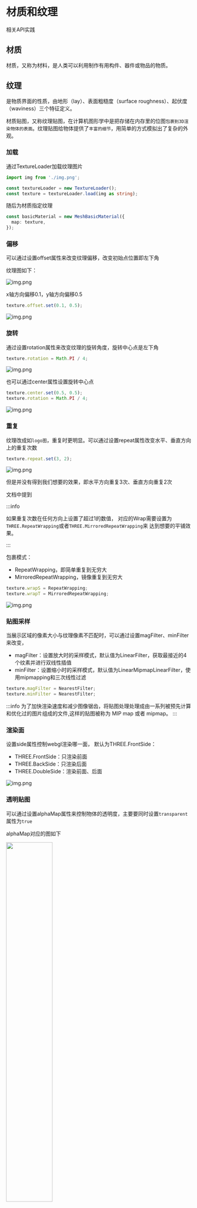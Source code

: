 # 材质和纹理

相关API实践

## 材质

材质，又称为材料，是人类可以利用制作有用构件、器件或物品的物质。

## 纹理

是物质界面的性质，由地形（lay）、表面粗糙度（surface roughness）、起伏度（waviness）三个特征定义。

材质贴图，又称纹理贴图，在计算机图形学中是把存储在内存里的位图`包裹到3D渲染物体的表面`。纹理贴图给物体提供了`丰富的细节`，用简单的方式模拟出了复杂的外观。

### 加载

通过TextureLoader加载纹理图片

```ts
import img from './img.png';

const textureLoader = new TextureLoader();
const texture = textureLoader.load(img as string);
```

随后为材质指定纹理

```ts
const basicMaterial = new MeshBasicMaterial({
  map: texture,
});
```

### 偏移

可以通过设置offset属性来改变纹理偏移，改变初始点位置即左下角

纹理图如下：

![img.png](/imgs/visual/threejs/texture-1.png)

x轴方向偏移0.1，y轴方向偏移0.5

```js
texture.offset.set(0.1, 0.5);
```

![img.png](/imgs/visual/threejs/texture.png)

### 旋转

通过设置rotation属性来改变纹理的旋转角度，旋转中心点是左下角

```ts
texture.rotation = Math.PI / 4;
```

![img.png](/imgs/visual/threejs/texture-2.png)

也可以通过center属性设置旋转中心点

```ts
texture.center.set(0.5, 0.5);
texture.rotation = Math.PI / 4;
```

![img.png](/imgs/visual/threejs/texture-3.png)

### 重复

纹理改成如`logo图`，重复时更明显。可以通过设置repeat属性改变水平、垂直方向上的重复次数

```ts
texture.repeat.set(3, 2);
```

![img.png](/imgs/visual/threejs/texture-4.png)

但是并没有得到我们想要的效果，即水平方向重复3次、垂直方向重复2次

文档中提到

:::info

如果重复次数在任何方向上设置了超过1的数值， 对应的Wrap需要设置为`THREE.RepeatWrapping`或者`THREE.MirroredRepeatWrapping`来 达到想要的平铺效果。

:::

包裹模式：

- RepeatWrapping，即简单重复到无穷大
- MirroredRepeatWrapping，镜像重复到无穷大

```ts
texture.wrapS = RepeatWrapping;
texture.wrapT = MirroredRepeatWrapping;
```

![img.png](/imgs/visual/threejs/texture-5.png)

### 贴图采样

当展示区域的像素大小与纹理像素不匹配时，可以通过设置magFilter、minFilter来改变，

- magFilter：设置放大时的采样模式，默认值为LinearFilter，获取最接近的4个纹素并进行双线性插值
- minFilter：设置缩小时的采样模式，默认值为LinearMipmapLinearFilter，使用mipmapping和三次线性过滤

```ts
texture.magFilter = NearestFilter;
texture.minFilter = NearestFilter;
```

:::info
为了加快渲染速度和减少图像锯齿，将贴图处理处理成由一系列被预先计算和优化过的图片组成的文件,这样的贴图被称为 MIP map 或者 mipmap。
:::

### 渲染面

设置side属性控制webgl渲染哪一面， 默认为THREE.FrontSide：

- THREE.FrontSide：只渲染前面
- THREE.BackSide：只渲染后面
- THREE.DoubleSide：渲染前面、后面

![img.png](/imgs/visual/threejs/texture-7.png)

### 透明贴图

可以通过设置alphaMap属性来控制物体的透明度，主要要同时设置`transparent`属性为`true`

alphaMap对应的图如下

<img src="/imgs/visual/threejs/texture-8.jpg" style="width: 50%">

在alphaMap图中对应的`黑色为透明`，`白色为不透明`

```ts
import alphaMap from './alpha-map.png';

// 加载alpha map
const alphaTexture = textureLoader.load(alphaMap as string);

const basicMaterial = new MeshBasicMaterial({
  map: texture,
  alphaMap: alphaTexture,
  transparent: true,
});
```

![img.png](/imgs/visual/threejs/texture-9.png)

### 环境遮挡贴图

通过设置aoMap属性添加环境遮挡贴图，是物体看起来更像三维的。设置aoMap时，需要同时对物体设置第二组UV

<img src="/imgs/visual/threejs/textures/ambientOcclusion.jpg" style="width: 50%">

```ts
// 设置aoMap
const basicMaterial = new MeshBasicMaterial({
  map: map, // 加载纹理贴图
  alphaMap: textureLoader.load(alpha as string), // 加载alpha map
  aoMap: textureLoader.load(ambientOcclusion as string),
  transparent: true,
  // opacity: 0.3,
  side: DoubleSide,
});

// 为物体添加第二组uv
geometry.setAttribute('uav2', new BufferAttribute(geometry.attributes.uv.array, 2));
```

渲染结果如下

![img.png](/imgs/visual/threejs/texture-11.png)

可以看到渲染结果与`color纹理`相比，颜色上有很大差异。texture和renderer的颜色空间不一致，则会导致严重的色差。

<img src="/imgs/visual/threejs/textures/color.jpg" style="width: 50%">

在之前的three版本中，加载后的texture的颜色空间模默认值为`THREE.LinearEncoding`，renderer的颜色空间模默认值也为`THREE.LinearEncoding`，因此在加载texture时无需显示指定即可正常渲染。

但是在最新的版本（`0.160.0`）中，加载后的texture的颜色空间模默认值为`THREE.NoColorSpace`，renderer的颜色空间为`THREE.SRGBColorSpace`，两者不同则导致了严重的色差。

因此需要显式指定texture的colorSpace与renderer保持一致

```ts
texture.colorSpace = SRGBColorSpace;
```

<script setup>
import Material from './codes/material.vue'
</script>

<ClientOnly>
    <Material></Material>
</ClientOnly>

参考：

【1】[纹理encoding和渲染器](http://www.webgl3d.cn/pages/c2fd5c/#webgl%E6%B8%B2%E6%9F%93%E5%99%A8-outputencoding)
